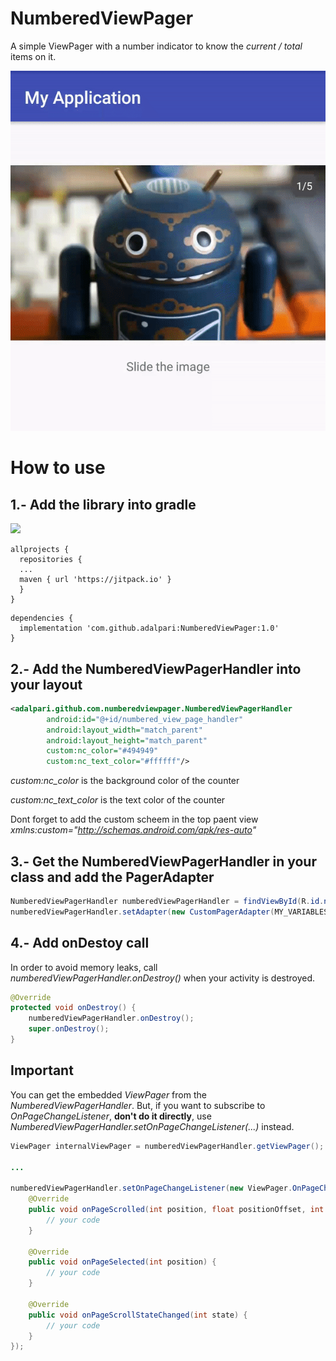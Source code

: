 # NumberedViewPager

A simple ViewPager with a number indicator to know the _current / total_ items on it.

![demo gif](https://raw.githubusercontent.com/adalpari/NumberedViewPager/master/media/demo.gif)

# How to use

## 1.- Add the library into gradle

[![](https://jitpack.io/v/adalpari/NumberedViewPager.svg)](https://jitpack.io/#adalpari/NumberedViewPager)

```
allprojects {
  repositories {
  ...
  maven { url 'https://jitpack.io' }
  }
}
```

```
dependencies {
  implementation 'com.github.adalpari:NumberedViewPager:1.0'
}
```

## 2.- Add the NumberedViewPagerHandler into your layout

```xml
<adalpari.github.com.numberedviewpager.NumberedViewPagerHandler
        android:id="@+id/numbered_view_page_handler"
        android:layout_width="match_parent"
        android:layout_height="match_parent"
        custom:nc_color="#494949"
        custom:nc_text_color="#ffffff"/>
```

_custom:nc_color_ is the background color of the counter

_custom:nc_text_color_ is the text color of the counter

Dont forget to add the custom scheem in the top paent view _xmlns:custom="http://schemas.android.com/apk/res-auto"_

## 3.- Get the NumberedViewPagerHandler in your class and add the PagerAdapter

```java
NumberedViewPagerHandler numberedViewPagerHandler = findViewById(R.id.numbered_view_page_handler);
numberedViewPagerHandler.setAdapter(new CustomPagerAdapter(MY_VARIABLES));
```

## 4.- Add onDestoy call

In order to avoid memory leaks, call _numberedViewPagerHandler.onDestroy()_ when your activity is destroyed.

```java
@Override
protected void onDestroy() {
    numberedViewPagerHandler.onDestroy();
    super.onDestroy();
}
```

## Important
You can get the embedded _ViewPager_ from the _NumberedViewPagerHandler_. But, if you want to subscribe to _OnPageChangeListener_, __don't do it directly__, use _NumberedViewPagerHandler.setOnPageChangeListener(...)_ instead.

```java
ViewPager internalViewPager = numberedViewPagerHandler.getViewPager();
        
...

numberedViewPagerHandler.setOnPageChangeListener(new ViewPager.OnPageChangeListener() {
    @Override
    public void onPageScrolled(int position, float positionOffset, int positionOffsetPixels) {
        // your code
    }

    @Override
    public void onPageSelected(int position) {
        // your code
    }

    @Override
    public void onPageScrollStateChanged(int state) {
        // your code
    }
});
```
